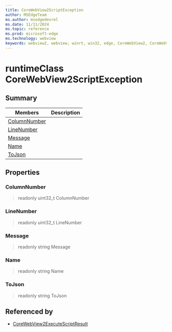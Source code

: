 ```yaml
---
title: CoreWebView2ScriptException
author: MSEdgeTeam
ms.author: msedgedevrel
ms.date: 11/11/2024
ms.topic: reference
ms.prod: microsoft-edge
ms.technology: webview
keywords: webview2, webview, winrt, win32, edge, CoreWebView2, CoreWebView2Controller, browser control, edge html, CoreWebView2ScriptException
---
```


# runtimeClass CoreWebView2ScriptException



## Summary

Members|Description
--|--
[ColumnNumber](#columnnumber) | 
[LineNumber](#linenumber) | 
[Message](#message) | 
[Name](#name) | 
[ToJson](#tojson) | 

## Properties

### ColumnNumber

> readonly  uint32_t ColumnNumber

### LineNumber

> readonly  uint32_t LineNumber

### Message

> readonly  string Message

### Name

> readonly  string Name

### ToJson

> readonly  string ToJson






## Referenced by

- [CoreWebView2ExecuteScriptResult](corewebview2executescriptresult.md)
